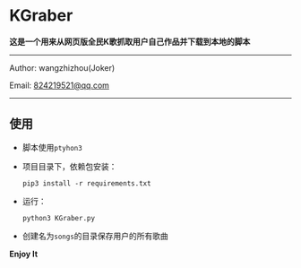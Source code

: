 # KGraber

**这是一个用来从网页版全民K歌抓取用户自己作品并下载到本地的脚本**

---
Author: wangzhizhou(Joker)

Email: 824219521@qq.com

---

## 使用

- 脚本使用`ptyhon3`

- 项目目录下，依赖包安装： 

	```
	pip3 install -r requirements.txt
	```
- 运行： 

	```
	python3 KGraber.py
	```
	
* 创建名为`songs`的目录保存用户的所有歌曲

**Enjoy It**





